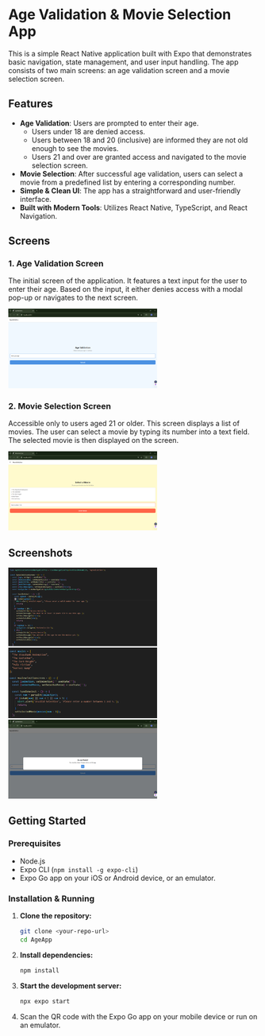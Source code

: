# Age Validation & Movie Selection App

This is a simple React Native application built with Expo that demonstrates basic navigation, state management, and user input handling. The app consists of two main screens: an age validation screen and a movie selection screen.

## Features

*   **Age Validation**: Users are prompted to enter their age.
    *   Users under 18 are denied access.
    *   Users between 18 and 20 (inclusive) are informed they are not old enough to see the movies.
    *   Users 21 and over are granted access and navigated to the movie selection screen.
*   **Movie Selection**: After successful age validation, users can select a movie from a predefined list by entering a corresponding number.
*   **Simple & Clean UI**: The app has a straightforward and user-friendly interface.
*   **Built with Modern Tools**: Utilizes React Native, TypeScript, and React Navigation.

## Screens

### 1. Age Validation Screen

The initial screen of the application. It features a text input for the user to enter their age. Based on the input, it either denies access with a modal pop-up or navigates to the next screen.

<img src="agevalidationscreen.png" alt="Age Validation Screen" width="300"/>

### 2. Movie Selection Screen

Accessible only to users aged 21 or older. This screen displays a list of movies. The user can select a movie by typing its number into a text field. The selected movie is then displayed on the screen.

<img src="movieselectionscreen.png" alt="Movie Selection Screen" width="300"/>

## Screenshots

<img src="agevalidation.png" alt="Age Validation" width="300"/>
<img src="movieselection.png" alt="Movie Selection" width="300"/>
<img src="verification.png" alt="Verification" width="300"/>

## Getting Started

### Prerequisites

*   Node.js
*   Expo CLI (`npm install -g expo-cli`)
*   Expo Go app on your iOS or Android device, or an emulator.

### Installation & Running

1.  **Clone the repository:**
    ```bash
    git clone <your-repo-url>
    cd AgeApp
    ```

2.  **Install dependencies:**
    ```bash
    npm install
    ```

3.  **Start the development server:**
    ```bash
    npx expo start
    ```

4.  Scan the QR code with the Expo Go app on your mobile device or run on an emulator.
